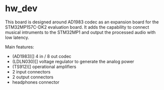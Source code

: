 # hw_dev

This board is designed around AD1983 codec as an expansion board for the STM32MP157C-DK2 evaluation board.
It adds the capability to connect musical intruments to the STM32MP1 and output the processed audio with low latency.

Main features:
 * (AD1983)[] 4 in / 8 out codec
 * (LDLN030)[] voltage regulator to generate the analog power
 * (TS912)[] operational amplifiers
 * 2 input connectors
 * 2 output connectors
 * headphones connector



